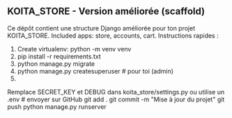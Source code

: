 KOITA_STORE - Version améliorée (scaffold)
----------------------------------------
Ce dépôt contient une structure Django améliorée pour ton projet KOITA_STORE.
Included apps: store, accounts, cart.
Instructions rapides :
  1. Create virtualenv: python -m venv venv
  2. pip install -r requirements.txt
  3. python manage.py migrate
  4. python manage.py createsuperuser  # pour toi (admin)
  5.
Remplace SECRET_KEY et DEBUG dans koita_store/settings.py ou utilise un .env
          # envoyer sur GitHub
git add .
git commit -m "Mise à jour du projet"
git push
 python manage.py runserver